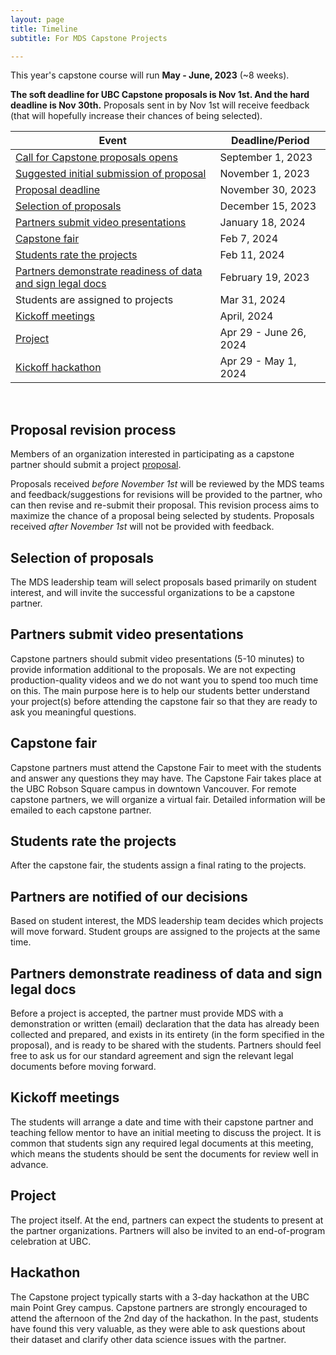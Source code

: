 ```yaml
---
layout: page
title: Timeline
subtitle: For MDS Capstone Projects

---
```


This year's capstone course will run __May - June, 2023__ (~8 weeks).

**The soft deadline for UBC Capstone proposals is Nov 1st. And the hard deadline is Nov 30th.** Proposals sent in by Nov 1st will receive feedback (that will hopefully increase their chances of being selected).

| Event                                                                                          | Deadline/Period       |
|------------------------------------------------------------------------------------------------|-----------------------|
| [Call for Capstone proposals opens](https://ubc-mds.github.io/capstone/proposal/)              | September 1, 2023     |
| [Suggested initial submission of proposal](#proposal-revision-process)                         | November 1, 2023      |
| [Proposal deadline](#proposal-revision-process)                                                | November 30, 2023     |
| [Selection of proposals](#selection-of-proposals)                                              | December 15, 2023     |
| [Partners submit video presentations](#partners-submit-video-presentations)                    | January 18, 2024      |
| [Capstone fair](#capstone-fair)                                                                | Feb 7, 2024       |
| [Students rate the projects](#students-rate-the-projects)                                      | Feb 11, 2024     |
| [Partners demonstrate readiness of data and sign legal docs](#partners-demonstrate-readiness-of-data-and-sign-legal-docs)                                    | February 19, 2023      |
| Students are assigned to projects                                                              | Mar 31, 2024     |
| [Kickoff meetings](#kickoff-meetings)                                                          | April, 2024           |
| [Project](#project)                                                                            | Apr 29 - June 26, 2024 |
| [Kickoff hackathon](#hackathon)                                                                | Apr 29 - May 1, 2024   |

<br>

## Proposal revision process

Members of an organization interested in participating as a capstone partner should submit a project [proposal](https://ubc-mds.github.io/capstone/proposal/).

Proposals received *before November 1st* will be reviewed by the MDS teams and feedback/suggestions for revisions will be provided to the partner, who can then revise and re-submit their proposal. This revision process aims to maximize the chance of a proposal being selected by students. Proposals received *after November 1st* will not be provided with feedback.

## Selection of proposals

The MDS leadership team will select proposals based primarily on student interest, and will invite the successful organizations to be a capstone partner.

## Partners submit video presentations
Capstone partners should submit video presentations (5-10 minutes) to provide information additional to the proposals. We are not expecting production-quality videos and we do not want you to spend too much time on this. The main purpose here is to help our students better understand your project(s) before attending the capstone fair so that they are ready to ask you meaningful questions.

## Capstone fair

Capstone partners must attend the Capstone Fair to meet with the students and answer any questions they may have. The Capstone Fair takes place at the UBC Robson Square campus in downtown Vancouver. For remote capstone partners, we will organize a virtual fair. Detailed information will be emailed to each capstone partner. 

<!-- An example of a Capstone fair slide deck can be found [here](/capstone/Sauder2019CapstoneFair.pdf).-->

## Students rate the projects

After the capstone fair, the students assign a final rating to the projects.

## Partners are notified of our decisions

Based on student interest, the MDS leadership team decides which projects will move forward. Student groups are assigned to the projects at the same time.

## Partners demonstrate readiness of data and sign legal docs

Before a project is accepted, the partner must provide MDS with a demonstration or written (email) declaration that the data has already been collected and prepared, and exists in its entirety (in the form specified in the proposal), and is ready to be shared with the students.
Partners should feel free to ask us for our standard agreement and sign the relevant legal documents before moving forward.

## Kickoff meetings

The students will arrange a date and time with their capstone partner and teaching fellow mentor to have an initial meeting to discuss the project. It is common that students sign any required legal documents at this meeting, which means the students should be sent the documents for review well in advance.

## Project

The project itself. At the end, partners can expect the students to present at the partner organizations. Partners will also be invited to an end-of-program celebration at UBC.

## Hackathon

The Capstone project typically starts with a 3-day hackathon at the UBC main Point Grey campus. Capstone partners are strongly encouraged to attend the afternoon of the 2nd day of the hackathon. In the past, students have found this very valuable, as they were able to ask questions about their dataset and clarify other data science issues with the partner.
